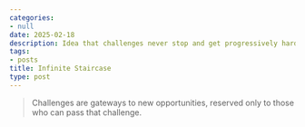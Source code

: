 ```yaml
---
categories:
- null
date: 2025-02-18
description: Idea that challenges never stop and get progressively harder
tags:
- posts
title: Infinite Staircase
type: post
---
```


> Challenges are gateways to new opportunities, 
> reserved only to those who can pass that challenge.